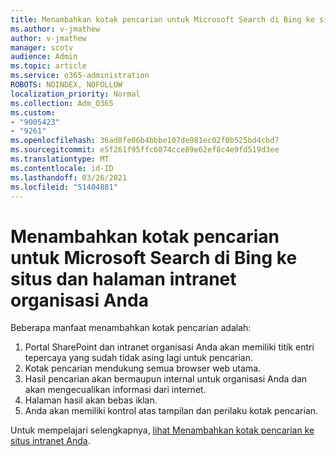```yaml
---
title: Menambahkan kotak pencarian untuk Microsoft Search di Bing ke situs dan halaman intranet organisasi Anda
ms.author: v-jmathew
author: v-jmathew
manager: scotv
audience: Admin
ms.topic: article
ms.service: o365-administration
ROBOTS: NOINDEX, NOFOLLOW
localization_priority: Normal
ms.collection: Adm_O365
ms.custom:
- "9005423"
- "9261"
ms.openlocfilehash: 36ad8fe06b4bbbe107de981ec02f0b525bd4cbd7
ms.sourcegitcommit: e5f261f95ffc6074cce89e62ef8c4e9fd519d3ee
ms.translationtype: MT
ms.contentlocale: id-ID
ms.lasthandoff: 03/26/2021
ms.locfileid: "51404881"
---
```

# <a name="add-a-search-box-for-microsoft-search-in-bing-to-your-organizations-intranet-sites-and-pages"></a>Menambahkan kotak pencarian untuk Microsoft Search di Bing ke situs dan halaman intranet organisasi Anda

Beberapa manfaat menambahkan kotak pencarian adalah:

1. Portal SharePoint dan intranet organisasi Anda akan memiliki titik entri tepercaya yang sudah tidak asing lagi untuk pencarian.
2. Kotak pencarian mendukung semua browser web utama.
3. Hasil pencarian akan bermaupun internal untuk organisasi Anda dan akan mengecualikan informasi dari internet.
4. Halaman hasil akan bebas iklan.
5. Anda akan memiliki kontrol atas tampilan dan perilaku kotak pencarian.

Untuk mempelajari selengkapnya, [lihat Menambahkan kotak pencarian ke situs intranet Anda](https://go.microsoft.com/fwlink/?linkid=2151387).
